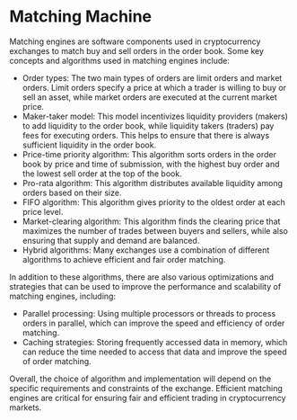 # Matching Machine

Matching engines are software components used in cryptocurrency exchanges to match buy and sell orders in the order book. Some key concepts and algorithms used in matching engines include:

* Order types: The two main types of orders are limit orders and market orders. Limit orders specify a price at which a trader is willing to buy or sell an asset, while market orders are executed at the current market price.
* Maker-taker model: This model incentivizes liquidity providers (makers) to add liquidity to the order book, while liquidity takers (traders) pay fees for executing orders. This helps to ensure that there is always sufficient liquidity in the order book.
* Price-time priority algorithm: This algorithm sorts orders in the order book by price and time of submission, with the highest buy order and the lowest sell order at the top of the book.
* Pro-rata algorithm: This algorithm distributes available liquidity among orders based on their size.
* FIFO algorithm: This algorithm gives priority to the oldest order at each price level.
* Market-clearing algorithm: This algorithm finds the clearing price that maximizes the number of trades between buyers and sellers, while also ensuring that supply and demand are balanced.
* Hybrid algorithms: Many exchanges use a combination of different algorithms to achieve efficient and fair order matching.

In addition to these algorithms, there are also various optimizations and strategies that can be used to improve the performance and scalability of matching engines, including:

* Parallel processing: Using multiple processors or threads to process orders in parallel, which can improve the speed and efficiency of order matching.
* Caching strategies: Storing frequently accessed data in memory, which can reduce the time needed to access that data and improve the speed of order matching.

Overall, the choice of algorithm and implementation will depend on the specific requirements and constraints of the exchange. Efficient matching engines are critical for ensuring fair and efficient trading in cryptocurrency markets.
